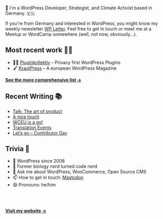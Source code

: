 👋 I'm a WordPress Developer, Strategist, and Climate Activist based in Germany. 🇪🇺

If you're from Germany and interested in WordPress, you might know my weekly newsletter [WP Letter](https://wpletter.de/). Feel free to get in touch or meet me at a Meetup or WordCamp somewhere (well, not now, obviously...).


## Most recent work 👷‍♂️

- 👨‍💻 [Pluginkollektiv](https://github.com/pluginkollektiv) – Privacy first WordPress Plugins
- 🖌️ [KrautPress](https://kraut.press) – A european WordPress Magazine

**[See the more comprehensive list &rarr;](https://simonkraft.com/what-i-do)**


## Recent Writing 📚

<!-- BLOG-POST-LIST:START -->
- [Talk: The art of product](https://feed.kraut.press/link/23937/16714488/the-art-of-product)
- [A nice touch](https://feed.kraut.press/link/23937/16714467/a-nice-touch)
- [WCEU is a go!](https://feed.kraut.press/link/23937/16714240/wceu-is-a-go)
- [Translation Events](https://feed.kraut.press/link/23937/16712873/translation-events)
- [Let’s go – Contributor Day](https://feed.kraut.press/link/23937/16712874/lets-go-contributor-day)
<!-- BLOG-POST-LIST:END -->


## Trivia 🤪

- 👴 WordPress since 2008
- 🌱 Former biology nerd turned code nerd
- 💬 Ask me about WordPress, WooCommerce, Open Source CMS
- 📫 How to get in touch: [Mastodon](https://dewp.space/@simon)
- 😄 Pronouns: he/him

<br/><br/><br/>
**[Visit my website &rarr;](https://simonkraft.com/hi)**